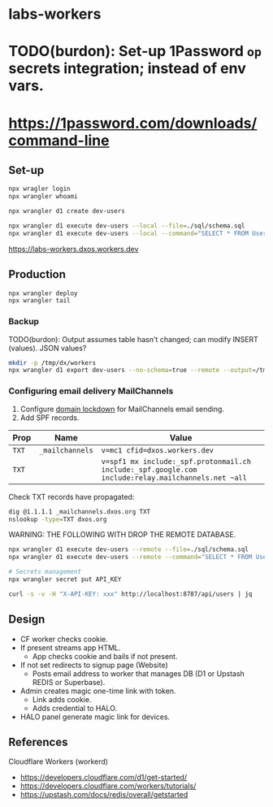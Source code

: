 # labs-workers

# TODO(burdon): Set-up 1Password `op` secrets integration; instead of env vars.
#  https://1password.com/downloads/command-line

## Set-up

```bash
npx wragler login
npx wrangler whoami
```

```bash
npx wrangler d1 create dev-users
```

```bash
npx wrangler d1 execute dev-users --local --file=./sql/schema.sql
npx wrangler d1 execute dev-users --local --command="SELECT * FROM Users"
```

https://labs-workers.dxos.workers.dev

## Production

```bash
npx wrangler deploy
npx wrangler tail
```

### Backup

TODO(burdon): Output assumes table hasn't changed; can modify INSERT (values). JSON values?

```bash
mkdir -p /tmp/dx/workers
npx wrangler d1 export dev-users --no-schema=true --remote --output=/tmp/dx/workers/users.sql
```

### Configuring email delivery MailChannels

1. Configure [domain lockdown](https://support.mailchannels.com/hc/en-us/articles/4565898358413-Sending-Email-from-Cloudflare-Workers-using-MailChannels-Send-API) for MailChannels email sending.
2. Add SPF records.

| Prop   | Name            | Value                                                                                              |
|--------|-----------------|----------------------------------------------------------------------------------------------------|
| `TXT`  | `_mailchannels` | `v=mc1 cfid=dxos.workers.dev`                                                                      |
| `TXT`  |                 | `v=spf1 mx include:_spf.protonmail.ch include:_spf.google.com include:relay.mailchannels.net ~all` |

Check TXT records have propagated:

```bash
dig @1.1.1.1 _mailchannels.dxos.org TXT
nslookup -type=TXT dxos.org
```

WARNING: THE FOLLOWING WITH DROP THE REMOTE DATABASE.

```bash
npx wrangler d1 execute dev-users --remote --file=./sql/schema.sql
npx wrangler d1 execute dev-users --remote --command="SELECT * FROM Users"

# Secrets management
npx wrangler secret put API_KEY

curl -s -v -H "X-API-KEY: xxx" http://localhost:8787/api/users | jq
```

## Design

- CF worker checks cookie.
- If present streams app HTML.
  - App checks cookie and bails if not present.
- If not set redirects to signup page (Website)
  - Posts email address to worker that manages DB (D1 or Upstash REDIS or Superbase).
- Admin creates magic one-time link with token.
  - Link adds cookie.
  - Adds credential to HALO.
- HALO panel generate magic link for devices.


## References

Cloudflare Workers (workerd)

- https://developers.cloudflare.com/d1/get-started/
- https://developers.cloudflare.com/workers/tutorials/
- https://upstash.com/docs/redis/overall/getstarted
